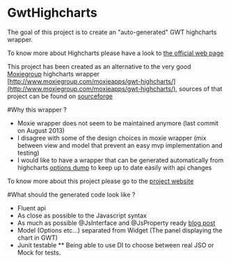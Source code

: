 GwtHighcharts
=============

The goal of this project is to create an "auto-generated" GWT highcharts wrapper.

To know more about Highcharts please have a look to [the official web page](http://www.highcharts.com/products/highcharts)

This project has been created as an alternative to the very good [Moxiegroup](http://www.moxiegroup.com/) highcharts wrapper [http://www.moxiegroup.com/moxieapps/gwt-highcharts/](http://www.moxiegroup.com/moxieapps/gwt-highcharts/), sources of that project can be found on [sourceforge](http://sourceforge.net/projects/gwt-highcharts/) 

#Why this wrapper ?

* Moxie wrapper does not seem to be maintained anymore (last commit on August 2013)
* I disagree with some of the design choices in moxie wrapper (mix between view and model that prevent an easy mvp implementation and testing)
* I would like to have a wrapper that can be generated automatically from highcharts [options dump](http://api.highcharts.com/highcharts/option/dump.json) to keep up to date easily with api changes

To know more about this project please go to the [project website](https://gwthighcharts.github.io/)

#What should the generated code look like ?

* Fluent api
* As close as possible to the Javascript syntax
* As much as possible @JsInterface and @JsProperty ready [blog post](http://ronanquillevere.github.io/2014/02/02/GWT-futur-javascript-interop.html#.U_7f6zK1Z5I)
* Model (Options etc...) separated from Widget (The panel displaying the chart in GWT)
* Junit testable
** Being able to use DI to choose between real JSO or Mock for tests.
